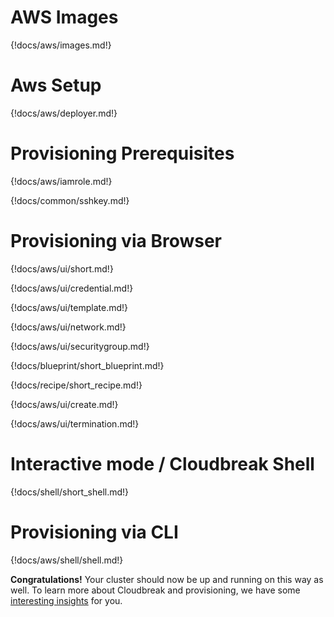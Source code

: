 # AWS Images

{!docs/aws/images.md!}

# Aws Setup

{!docs/aws/deployer.md!}

# Provisioning Prerequisites

{!docs/aws/iamrole.md!}

{!docs/common/sshkey.md!}

# Provisioning via Browser

{!docs/aws/ui/short.md!}

{!docs/aws/ui/credential.md!}

{!docs/aws/ui/template.md!}

{!docs/aws/ui/network.md!}

{!docs/aws/ui/securitygroup.md!}

{!docs/blueprint/short_blueprint.md!}

{!docs/recipe/short_recipe.md!}

{!docs/aws/ui/create.md!}

{!docs/aws/ui/termination.md!}

# Interactive mode / Cloudbreak Shell

{!docs/shell/short_shell.md!}

# Provisioning via CLI

{!docs/aws/shell/shell.md!}

**Congratulations!** Your cluster should now be up and running on this way as well. To learn more about Cloudbreak and 
provisioning, we have some [interesting insights](operations.md) for you.

